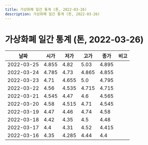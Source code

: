 ```yaml
---
title: 가상화폐 일간 통계 (톤, 2022-03-26)
description: 가상화폐 일간 통계 (톤, 2022-03-26)
---
```


가상화폐 일간 통계 (톤, 2022-03-26)
===

|날짜|시가|저가|고가|종가|비고|
|--|--|--|--|--|--|
|2022-03-25|4.855|4.82|5.03|4.895|    |
|2022-03-24|4.785|4.73|4.865|4.855|    |
|2022-03-23|4.71|4.655|5.0|4.795|    |
|2022-03-22|4.56|4.535|4.715|4.715|    |
|2022-03-21|4.545|4.47|4.6|4.565|    |
|2022-03-20|4.58|4.515|4.71|4.545|    |
|2022-03-19|4.47|4.46|4.74|4.58|    |
|2022-03-18|4.42|4.35|4.5|4.48|    |
|2022-03-17|4.4|4.31|4.52|4.415|    |
|2022-03-16|4.35|4.285|4.44|4.4|    |
